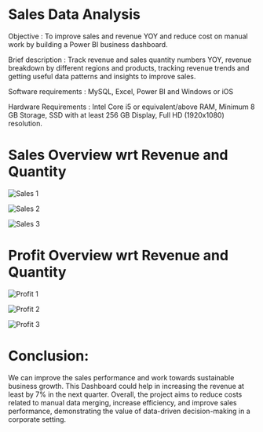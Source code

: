 # Sales Data Analysis

Objective : To improve sales and revenue YOY and reduce cost on manual work by building a Power BI business dashboard.

Brief description : Track revenue and sales quantity numbers YOY, revenue breakdown by different regions and products, tracking revenue trends and getting useful data patterns and insights to improve sales.

Software requirements :  MySQL, Excel, Power BI and Windows or iOS

Hardware Requirements : Intel Core i5 or equivalent/above RAM, Minimum 8 GB Storage, SSD with at least 256 GB Display, Full HD (1920x1080) resolution.

# Sales Overview wrt Revenue and Quantity
![Sales 1](https://github.com/user-attachments/assets/9ef30a9a-ca5a-4816-971c-6df924e1e082)

![Sales 2](https://github.com/user-attachments/assets/98d20e0d-a88e-46bc-9b56-ce9e8f3dbbf2)

![Sales 3](https://github.com/user-attachments/assets/2751fcac-39af-4ad9-955f-4037cf6045b9)

# Profit Overview wrt Revenue and Quantity
![Profit 1](https://github.com/user-attachments/assets/32134c02-32de-4916-8165-85baf9576a5d)

![Profit 2](https://github.com/user-attachments/assets/e2b54255-80f8-4d49-9f15-fe28910c4f89)

![Profit 3](https://github.com/user-attachments/assets/32c0ad17-3f21-47d0-b12e-871e7886901e)

# Conclusion: 
We can improve the sales performance and work towards sustainable business growth. This Dashboard could help in increasing the revenue at least by
7% in the next quarter. Overall, the project aims to reduce costs related to manual data merging, increase efficiency, and improve sales performance, demonstrating the value of data-driven decision-making in a corporate setting.
